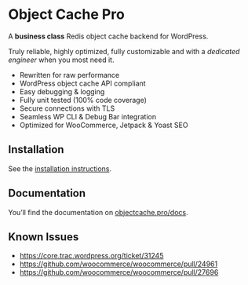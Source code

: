 # Object Cache Pro

A **business class** Redis object cache backend for WordPress.

Truly reliable, highly optimized, fully customizable and with a _dedicated engineer_ when you most need it.

- Rewritten for raw performance
- WordPress object cache API compliant
- Easy debugging & logging
- Fully unit tested (100% code coverage)
- Secure connections with TLS
- Seamless WP CLI & Debug Bar integration
- Optimized for WooCommerce, Jetpack & Yoast SEO

## Installation

See the [installation instructions](https://objectcache.pro/docs/installation/).

## Documentation

You’ll find the documentation on [objectcache.pro/docs](https://objectcache.pro/docs/).

## Known Issues

- https://core.trac.wordpress.org/ticket/31245
- https://github.com/woocommerce/woocommerce/pull/24961
- https://github.com/woocommerce/woocommerce/pull/27696
